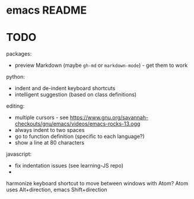 # emacs README

# TODO

packages:
- preview Markdown (maybe `gh-md` or `markdown-mode`) - get them to work


python:
- indent and de-indent keyboard shortcuts
- intelligent suggestion (based on class definitions)


editing:
- multiple cursors - see https://www.gnu.org/savannah-checkouts/gnu/emacs/videos/emacs-rocks-13.ogg
- always indent to two spaces
- go to function definition (specific to each language?)
- show a line at 80 characters


javascript:
- fix indentation issues (see learning-JS repo)
-


harmonize keyboard shortcut to move between windows with Atom?
Atom uses Alt+direction, emacs Shift+direction
